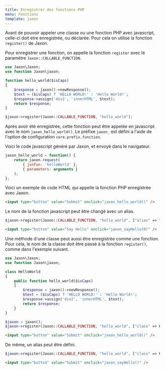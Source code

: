 ```yaml
---
title: Enregistrer des fonctions PHP
menu: Fonctions
template: jaxon
---
```


Avant de pouvoir appeler une classe ou une fonction PHP avec javascript, celle-ci doit etre enregistrée, ou déclarée.
Pour cela on utilise la fonction `register()` de Jaxon.

Pour enregistrer une fonction, on appelle la fonction `register` avec le paramètre `Jaxon::CALLABLE_FUNCTION`.

```php
use Jaxon\Jaxon;
use function Jaxon\jaxon;

function hello_world($isCaps)
{
    $response = jaxon()->newResponse();
    $text = ($isCaps) ? 'HELLO WORLD!' : 'Hello World!';
    $response->assign('div2', 'innerHTML', $text);
    return $response;
}

$jaxon->register(Jaxon::CALLABLE_FUNCTION, "hello_world");
```

Après avoir été enregistrée, cette fonction peut être appelée en javascript avec le nom `jaxon_hello_world()`.
Le préfixe `jaxon_` est défini à l'aide de l'option de configuration `core.prefix.function`.

Voici le code javascript généré par Jaxon, et envoyé dans le navigateur.

```js
jaxon_hello_world = function() {
    return jaxon.request(
        { jxnfun: 'helloWorld' },
        { parameters: arguments }
    );
};
```

Voici un exemple de code HTML qui appelle la fonction PHP enregistrée avec Jaxon.

```html
<input type="button" value="Submit" onclick="jaxon_hello_world()" />
```

Le nom de la fonction javascript peut être changé avec un alias.

```php
$jaxon->register(Jaxon::CALLABLE_FUNCTION, "hello_world", ["alias" => "sayHello"]);
```

```html
<input type="button" value="Say Hello" onclick="jaxon_sayHello(0)" />
```

Une méthode d'une classe peut aussi être enregistrée comme une fonction.
Pour cela, le nom de la classe doit être passé à la fonction `register()`, comme dans l'exemple suivant.

```php
use Jaxon\Jaxon;
use function Jaxon\jaxon;

class HelloWorld
{
    public function hello_world($isCaps)
    {
        $response = jaxon()->newResponse();
        $text = ($isCaps) ? 'HELLO WORLD!' : 'Hello World!';
        $response->assign('div2', 'innerHTML', $text);
        return $response;
    }
}

$jaxon = jaxon();
$jaxon->register(Jaxon::CALLABLE_FUNCTION, "hello_world", ["class" => HelloWorld::class]);
```

```html
<input type="button" value="Submit" onclick="jaxon_hello_world()" />
```

De même, un alias peut être défini.

```php
$jaxon->register(Jaxon::CALLABLE_FUNCTION, "hello_world", ["class" => HelloWorld::class, "alias" => "sayHello"]);
```

```html
<input type="button" value="Submit" onclick="jaxon_sayHello()" />
```
